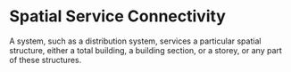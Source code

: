 Spatial Service Connectivity
============================

A system, such as a distribution system, services a particular spatial structure, either a total building, a building section, or a storey, or any part of these structures.
